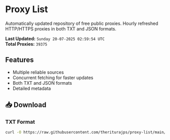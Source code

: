 # Proxy List

Automatically updated repository of free public proxies. Hourly refreshed HTTP/HTTPS proxies in both TXT and JSON formats.

**Last Updated:** `Sunday 20-07-2025 02:59:54 UTC`  
**Total Proxies:** `39375`

## Features
- Multiple reliable sources
- Concurrent fetching for faster updates
- Both TXT and JSON formats
- Detailed metadata

## 📥 Download

### TXT Format
```bash
curl -O https://raw.githubusercontent.com/theriturajps/proxy-list/main/proxies.txt